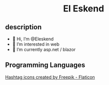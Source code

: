 <h1 align="center">El Eskend</h1>

## description
- 👋 Hi, I’m @Eleskend
- 👀 I’m interested in web
- 🌱 I’m currently asp.net / blazor

## Programming Languages
<a href="https://www.flaticon.com/free-icons/hashtag" title="hashtag icons">Hashtag icons created by Freepik - Flaticon</a>

<!---
Eleskend/Eleskend is a ✨ special ✨ repository because its `README.md` (this file) appears on your GitHub profile.
You can click the Preview link to take a look at your changes.
--->
